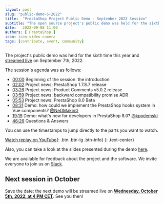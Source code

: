 ```yaml
---
layout: post
slug: "public-demo-6-2022"
title:  "PrestaShop Project Public Demo - September 2022 Session"
subtitle: "The open source project's public demo was held for the sixth time this year"
date:   2022-09-08 11:00
authors: [ PrestaShop ]
icon: icon-video-camera
tags: [contribute, event, community]
---
```


The project's public demo was held for the sixth time this year and [streamed live](https://www.youtube.com/watch?v=R6fwb7FiiCI) on September 7th, 2022.

The session's agenda was as follows:

- [00:00](https://www.youtube.com/watch?v=R6fwb7FiiCI) Beginning of the session: the introduction
- [02:02](https://youtu.be/R6fwb7FiiCI?t=122) Project news: PrestaShop 1.7.8.7 release
- [03:26](https://youtu.be/R6fwb7FiiCI?t=206) Project news: Product Comments v5.0.2 release
- [03:59](https://youtu.be/R6fwb7FiiCI?t=239) Project news: backward compatibility promise ADR
- [05:53](https://youtu.be/R6fwb7FiiCI?t=353) Project news: PrestaShop 8.0 Beta
- [08:31](https://youtu.be/R6fwb7FiiCI?t=511) Demo: how could we implement the PrestaShop hooks system in Vue components? [@NeOMakinG](https://github.com/NeOMakinG)
- [19:19](https://youtu.be/R6fwb7FiiCI?t=1159) Demo: what's new for developers in PrestaShop 8.0? [@kpodemski](https://github.com/kpodemski)
- [46:26](https://youtu.be/R6fwb7FiiCI?t=2786) Questions & Answers

You can use the timestamps to jump directly to the parts you want to watch.

[Watch replay on YouTube](https://www.youtube.com/watch?v=R6fwb7FiiCI){: .btn .btn-lg .btn-info}
{: .text-center}

Also, you can take a look at the slides presented during the demo [here](https://docs.google.com/presentation/d/1KQIXvfcWIIS9bNHfr_gsu7SLM7qBaAa8HCmqfsHPL_s/edit?usp=sharing).

We are available for feedback about the project and the software. We invite everyone to join us on [Slack](https://www.prestashop-project.org/slack/).

## Next session in October

Save the date: the next demo will be streamed live on [**Wednesday, October 5th, 2022, at 4 PM CET**](https://www.youtube.com/watch?v=SBz7lApJ_pA). See you then!
